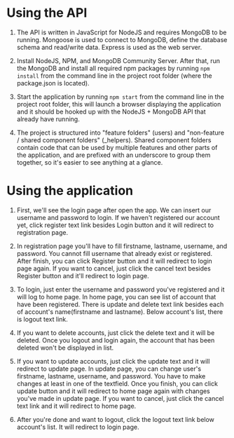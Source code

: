 # Using the API

1. The API is written in JavaScript for NodeJS and requires MongoDB to be running. Mongoose is used to connect to MongoDB, define the database schema and read/write data. Express is used as the web server.

2. Install NodeJS, NPM, and MongoDB Community Server. After that, run the MongoDB and install all required npm packages by running ```npm install``` from the command line in the project root folder (where the package.json is located).

3. Start the application by running ```npm start``` from the command line in the project root folder, this will launch a browser displaying the application and it should be hooked up with the NodeJS + MongoDB API that already have running.

4. The project is structured into "feature folders" (users) and "non-feature / shared component folders" (_helpers). Shared component folders contain code that can be used by multiple features and other parts of the application, and are prefixed with an underscore to group them together, so it's easier to see anything at a glance.


# Using the application

1. First, we'll see the login page after open the app. We can insert our username and password to login. If we haven't registered our
   account yet, click register text link besides Login button and it will redirect to registration page.
   
2. In registration page you'll have to fill firstname, lastname, username, and password. You cannot fill username that already exist 
   or registered. After finish, you can click Register button and it will redirect to login page again. If you want to cancel, just
   click the cancel text besides Register button and it'll redirect to login page. 
   
3. To login, just enter the username and password you've registered and it will log to home page. In home page, you can see list of 
   account that have been registered. There is update and delete text link besides each of account's name(firstname and lastname). 
   Below account's list, there is logout text link.
   
4. If you want to delete accounts, just click the delete text and it will be deleted. Once you logout and login again, the account that 
   has been deleted won't be displayed in list.
   
5. If you want to update accounts, just click the update text and it will redirect to update page. In update page, you can change user's
   firstname, lastname, username, and password. You have to make changes at least in one of the textfield. Once you finish, you can
   click update button and it will redirect to home page again with changes you've made in update page. If you want to cancel, just
   click the cancel text link and it will redirect to home page.
   
6. After you're done and want to logout, click the logout text link below account's list. It will redirect to login page.
